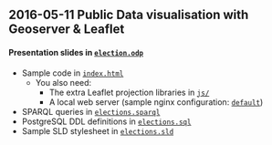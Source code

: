 ## 2016-05-11 Public Data visualisation with Geoserver & Leaflet

#### Presentation slides in [`election.odp`](./elections.odp)
* Sample code in [`index.html`](./index.html)
  * You also need:
    * The extra Leaflet projection libraries in [`js/`](./js/)
    * A local web server (sample nginx configuration: [`default`](./default))
* SPARQL queries in [`elections.sparql`](./elections.sparql)
* PostgreSQL DDL definitions in [`elections.sql`](./elections.sql)
* Sample SLD stylesheet in [`elections.sld`](./elections.sld)
